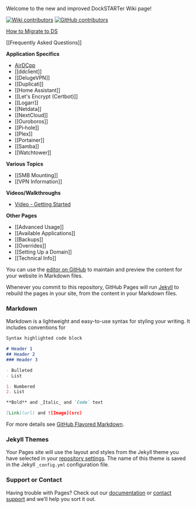 Welcome to the new and improved DockSTARTer Wiki page!

[![Wiki contributors](https://img.shields.io/github/contributors/GhostWriters/DockSTARTer-wiki.svg?label=wiki%20contributors)](https://github.com/GhostWriters/DockSTARTer-wiki/graphs/contributors)
[![GitHub contributors](https://img.shields.io/github/contributors/GhostWriters/DockSTARTer.svg?label=code%20contributors)](https://github.com/GhostWriters/DockSTARTer/graphs/contributors)

[How to Migrate to DS](https://github.com/GhostWriters/DockSTARTer/wiki/Migration)

[[Frequently Asked Questions]]

**Application Specifics**
* [AirDCpp](AirDCpp.md)
* [[ddclient]]
* [[DelugeVPN]]
* [[Duplicati]]
* [[Home Assistant]]
* [[Let's Encrypt (Certbot)]]
* [[Logarr]]
* [[Netdata]]
* [[NextCloud]]
* [[Ouroboros]]
* [[Pi‐hole]]
* [[Plex]]
* [[Portainer]]
* [[Samba]]
* [[Watchtower]]

**Various Topics**
* [[SMB Mounting]]
* [[VPN Information]]

**Videos/Walkthroughs**
* [Video - Getting Started](https://www.youtube.com/watch?v=6pkbS07CAnU)

**Other Pages**
* [[Advanced Usage]]
* [[Available Applications]]
* [[Backups]]
* [[Overrides]]
* [[Setting Up a Domain]]
* [[Technical Info]]



You can use the [editor on GitHub](https://github.com/GhostWriters/DockSTARTer-wiki/edit/master/README.md) to maintain and preview the content for your website in Markdown files.

Whenever you commit to this repository, GitHub Pages will run [Jekyll](https://jekyllrb.com/) to rebuild the pages in your site, from the content in your Markdown files.

### Markdown

Markdown is a lightweight and easy-to-use syntax for styling your writing. It includes conventions for

```markdown
Syntax highlighted code block

# Header 1
## Header 2
### Header 3

- Bulleted
- List

1. Numbered
2. List

**Bold** and _Italic_ and `Code` text

[Link](url) and ![Image](src)
```

For more details see [GitHub Flavored Markdown](https://guides.github.com/features/mastering-markdown/).

### Jekyll Themes

Your Pages site will use the layout and styles from the Jekyll theme you have selected in your [repository settings](https://github.com/GhostWriters/DockSTARTer-wiki/settings). The name of this theme is saved in the Jekyll `_config.yml` configuration file.

### Support or Contact

Having trouble with Pages? Check out our [documentation](https://help.github.com/categories/github-pages-basics/) or [contact support](https://github.com/contact) and we’ll help you sort it out.
